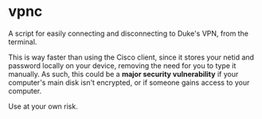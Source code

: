# vpnc
A script for easily connecting and disconnecting to Duke's VPN, from the terminal. 

This is way faster than using the Cisco client, since it stores your netid and password locally on your device, removing the need for you to type it manually. 
As such, this could be a **major security vulnerability** if your computer's main disk isn't encrypted, or if someone gains access to your computer. 

Use at your own risk. 
